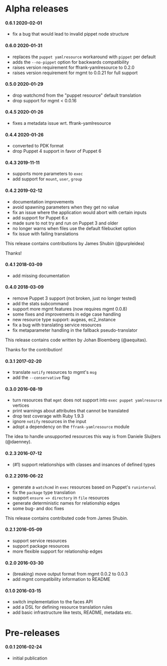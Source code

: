 # Alpha releases

#### 0.6.1 2020-02-01

* fix a bug that would lead to invalid pippet node structure

#### 0.6.0 2020-01-31

* replaces the `puppet yamlresource` workaround with `pippet` per default
* adds the `--no-pippet` option for backwards compatibility
* raises version requirement for ffrank-yamlresource to 0.2.0
* raises version requirement for mgmt to 0.0.21 for full support

#### 0.5.0 2020-01-29

* drop watchcmd from the "puppet resource" default translation
* drop support for mgmt < 0.0.16

#### 0.4.5 2020-01-26

* fixes a metadata issue wrt. ffrank-yamlresource

#### 0.4.4 2020-01-26

* converted to PDK format
* drop Puppet 4 support in favor of Puppet 6

#### 0.4.3 2019-11-11

* supports more parameters to `exec`
* add support for `mount`, `user`, `group`

#### 0.4.2 2019-02-12

 * documentation improvements
 * avoid spawning parameters when they get no value
 * fix an issue where the application would abort with certain inputs
 * add support for Puppet 6.x
 * made sure to not try and run on Puppet 3 and older
 * no longer warns when files use the default filebucket option
 * fix issue with failing translations

This release contains contributions by James Shubin (@purpleidea)

Thanks!

#### 0.4.1 2018-03-09

 * add missing documentation

#### 0.4.0 2018-03-09

 * remove Puppet 3 support (not broken, just no longer tested)
 * add the stats subcommand
 * support more mgmt features (now requires mgmt 0.0.8)
 * some fixes and improvements in edge case handling
 * new resource type support: augeas, ec2_instance
 * fix a bug with translating service resources
 * fix metaparameter handling in the fallback pseudo-translator

This release contains code written by Johan Bloemberg (@aequitas).

Thanks for the contribution!

#### 0.3.1 2017-02-20

 * translate `notify` resources to mgmt's `msg`
 * add the `--conservative` flag

#### 0.3.0 2016-08-19

 * turn resources that `mgmt` does not support into `exec puppet yamlresource` vertices
 * print warnings about attributes that cannot be translated
 * drop test coverage with Ruby 1.9.3
 * ignore `notify` resources in the input
 * adopt a dependency on the `ffrank-yamlresource` module

The idea to handle unsupported resources this way is from Daniele Sluijters (@daenney).

#### 0.2.3 2016-07-12

 * (#1) support relationships with classes and insances of defined types

#### 0.2.2 2016-06-22

 * generate a `watchcmd` in `exec` resources based on Puppet's `runinterval`
 * fix the `package` type translation
 * support `ensure => directory` in `file` resources
 * generate deterministic names for relationship edges
 * some bug- and doc fixes

This release contains contributed code from James Shubin.

#### 0.2.1 2016-05-09

 * support service resources
 * support package resources
 * more flexible support for relationship edges

#### 0.2.0 2016-03-30

 * (breaking) move output format from mgmt 0.0.2 to 0.0.3
 * add mgmt compatibility information to README

#### 0.1.0 2016-03-15

 * switch implementation to the faces API
 * add a DSL for defining resource translation rules
 * add basic infrastructure like tests, README, metadata etc.

# Pre-releases

#### 0.0.1 2016-02-24

 * initial publication
